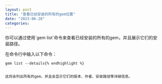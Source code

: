 ```yaml
---
layout: post
title: "查看已经安装的所有的gem位置"
date: "2023-06-28"
categories: 
---
```

<p>你可以通过使用`gem list`命令来查看已经安装的所有的gem，并且展示它们的安装路径。</p>

<p>在命令行中输入以下命令：</p>

<pre>
<code>gem list --details{% endhighlight %}

<p>这将会列出所有的gem，并且会显示它们的版本、作者、安装路径等详细信息。</p>

